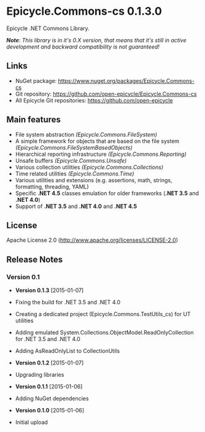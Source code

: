 # Epicycle.Commons-cs 0.1.3.0
Epicycle .NET Commons Library.

***Note***: *This library is in it's 0.X version, that means that it's still in active development and backward compatibility is not guaranteed!*

## Links
* NuGet package: https://www.nuget.org/packages/Epicycle.Commons-cs
* Git repository: https://github.com/open-epicycle/Epicycle.Commons-cs
* All Epicycle Git repositories: https://github.com/open-epicycle

## Main features
 * File system abstraction *(Epicycle.Commons.FileSystem)*
 * A simple framework for objects that are based on the file system *(Epicycle.Commons.FileSystemBasedObjects)*
 * Hierarchical reporting infrastructure *(Epicycle.Commons.Reporting)*
 * Unsafe buffers *(Epicycle.Commons.Unsafe)*
 * Various collection utilities *(Epicycle.Commons.Collections)*
 * Time related utilities *(Epicycle.Commons.Time)*
 * Various utilities and extensions (e.g. assertions, math, strings, formatting, threading, YAML)
 * Specific **.NET 4.5** classes emulation for older frameworks (**.NET 3.5** and **.NET 4.0**)
 * Support of **.NET 3.5** and **.NET 4.0** and **.NET 4.5**

## License
Apache License 2.0 (http://www.apache.org/licenses/LICENSE-2.0)

## Release Notes
### Version 0.1 

* **Version 0.1.3** [2015-01-07]
 * Fixing the build for .NET 3.5 and .NET 4.0
 * Creating a dedicated project (Epicycle.Commons.TestUtils_cs) for UT utilities
 * Adding emulated System.Collections.ObjectModel.ReadOnlyCollection for .NET 3.5 and .NET 4.0
 * Adding AsReadOnlyList to CollectionUtils

* **Version 0.1.2** [2015-01-07]
 * Upgrading libraries

* **Version 0.1.1** [2015-01-06]
 * Adding NuGet dependencies

* **Version 0.1.0** [2015-01-06]
 * Initial upload
